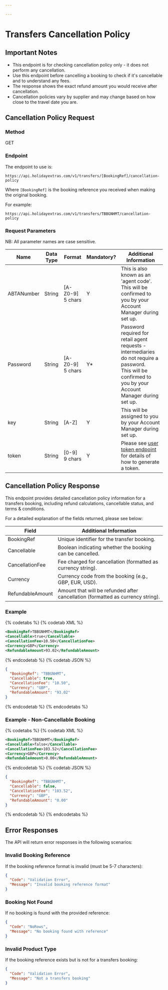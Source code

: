 ```yaml
---

---
```


# Transfers Cancellation Policy

## Important Notes

- This endpoint is for checking cancellation policy only - it does not perform any cancellation.
- Use this endpoint before cancelling a booking to check if it's cancellable and to understand any fees.
- The response shows the exact refund amount you would receive after cancellation.
- Cancellation policies vary by supplier and may change based on how close to the travel date you are.

## Cancellation Policy Request

### Method

GET

### Endpoint

The endpoint to use is:

```
https://api.holidayextras.com/v1/transfers/[BookingRef]/cancellation-policy
```

Where ```[BookingRef]``` is the booking reference you received when making the original booking.

For example:
```
https://api.holidayextras.com/v1/transfers/TBBGNHMT/cancellation-policy
```

### Request Parameters

NB: All parameter names are case sensitive.

| Name               | Data Type | Format           | Mandatory? | Additional Information                                                                                                                                                                                                                                                                       |
|--------------------|-----------|------------------|------------|----------------------------------------------------------------------------------------------------------------------------------------------------------------------------------------------------------------------------------------------------------------------------------------------|
| ABTANumber         | String    | [A-Z0-9] 5 chars | Y          | This is also known as an 'agent code'. This will be confirmed to you by your Account Manager during set up.                                                                                                                                                                                  |
| Password           | String    | [A-Z0-9] 5 chars | Y*         | Password required for retail agent requests - intermediaries do not require a password.<br />This will be confirmed to you by your Account Manager during set up.                                                                                                                            |
| key                | String    | [A-Z]            | Y          | This will be assigned to you by your Account Manager during set up.                                                                                                                                                                                                                          |
| token              | String    | [0-9] 9 chars    | Y          | Please see [user token endpoint](/hxapi/usertoken) for details of how to generate a token.                                                                                                                                                                                                   |

## Cancellation Policy Response

This endpoint provides detailed cancellation policy information for a transfers booking, including refund calculations, cancellable status, and terms & conditions.

For a detailed explanation of the fields returned, please see below:

| Field                | Additional Information                                                                                                                                     |
|----------------------|------------------------------------------------------------------------------------------------------------------------------------------------------------|
| BookingRef           | Unique identifier for the transfer booking.                                                                                                               |
| Cancellable          | Boolean indicating whether the booking can be cancelled.                                                                                                  |
| CancellationFee      | Fee charged for cancellation (formatted as currency string).                                                                                              |
| Currency             | Currency code from the booking (e.g., GBP, EUR, USD).                                                                                                    |
| RefundableAmount     | Amount that will be refunded after cancellation (formatted as currency string).                                                                           |

### Example

{% codetabs %}
{% codetab XML %}
```xml
<BookingRef>TBBGNHMT</BookingRef>
<Cancellable>true</Cancellable>
<CancellationFee>10.50</CancellationFee>
<Currency>GBP</Currency>
<RefundableAmount>93.02</RefundableAmount>
```
{% endcodetab %}
{% codetab JSON %}
```json
{
  "BookingRef": "TBBGNHMT",
  "Cancellable": true,
  "CancellationFee": "10.50",
  "Currency": "GBP",
  "RefundableAmount": "93.02"
}
```
{% endcodetab %}
{% endcodetabs %}

### Example - Non-Cancellable Booking

{% codetabs %}
{% codetab XML %}
```xml
<BookingRef>TBBGNHMT</BookingRef>
<Cancellable>false</Cancellable>
<CancellationFee>103.52</CancellationFee>
<Currency>GBP</Currency>
<RefundableAmount>0.00</RefundableAmount>
```
{% endcodetab %}
{% codetab JSON %}
```json
{
  "BookingRef": "TBBGNHMT",
  "Cancellable": false,
  "CancellationFee": "103.52",
  "Currency": "GBP",
  "RefundableAmount": "0.00"
}
```
{% endcodetab %}
{% endcodetabs %}

## Error Responses

The API will return error responses in the following scenarios:

### Invalid Booking Reference

If the booking reference format is invalid (must be 5-7 characters):

```json
{
  "Code": "Validation Error",
  "Message": "Invalid booking reference format"
}
```

### Booking Not Found

If no booking is found with the provided reference:

```json
{
  "Code": "NoRows",
  "Message": "No booking found with reference"
}
```

### Invalid Product Type

If the booking reference exists but is not for a transfers booking:

```json
{
  "Code": "Validation Error",
  "Message": "Not a transfers booking"
}
```
